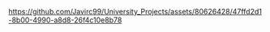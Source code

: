 https://github.com/Javirc99/University_Projects/assets/80626428/47ffd2d1-8b00-4990-a8d8-26f4c10e8b78

